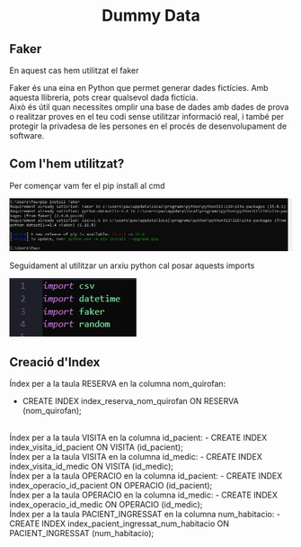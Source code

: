 # <p align="center">  Dummy Data  </p>
Faker
-------------
En aquest cas hem utilitzat el faker

Faker és una eina en Python que permet generar dades fictícies. Amb aquesta llibreria, pots crear qualsevol dada fictícia.
<br>
Això és útil quan necessites omplir una base de dades amb dades de prova o realitzar proves en el teu codi sense utilitzar informació real, i també per protegir la privadesa de les persones en el procés de desenvolupament de software. 



Com l'hem utilitzat?
-----
Per començar vam fer el pip install al cmd

![i1](fotos/pip.jpg)

Seguidament al utilitzar un arxiu python cal posar aquests imports

![i2](fotos/imports.jpg)


Creació d'Index
---------------
Índex per a la taula RESERVA en la columna nom_quirofan:
- CREATE INDEX index_reserva_nom_quirofan ON RESERVA (nom_quirofan);
<br>
Índex per a la taula VISITA en la columna id_pacient:
- CREATE INDEX index_visita_id_pacient ON VISITA (id_pacient);
<br>
Índex per a la taula VISITA en la columna id_medic:
- CREATE INDEX index_visita_id_medic ON VISITA (id_medic);
<br>
Índex per a la taula OPERACIO en la columna id_pacient:
- CREATE INDEX index_operacio_id_pacient ON OPERACIO (id_pacient);
<br>
Índex per a la taula OPERACIO en la columna id_medic:
- CREATE INDEX index_operacio_id_medic ON OPERACIO (id_medic);
<br>
Índex per a la taula PACIENT_INGRESSAT en la columna num_habitacio:
- CREATE INDEX index_pacient_ingressat_num_habitacio ON PACIENT_INGRESSAT (num_habitacio);
